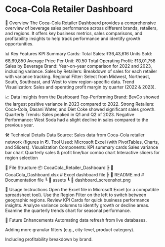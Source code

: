 #                     Coca-Cola Retailer Dashboard
📌 Overview
The Coca-Cola Retailer Dashboard provides a comprehensive overview of beverage sales performance across different brands, retailers, and regions. It offers key business metrics, sales comparisons, and profitability insights to help track performance and identify growth opportunities.

📊 Key Features
KPI Summary Cards:
Total Sales: ₹36,43,616
Units Sold: 68,69,850
Average Price Per Unit: ₹0.50
Total Operating Profit: ₹13,01,758
Sales by Beverage Brand: Year-on-year comparison for 2022 and 2023, including variance.
Sales by Retailers: Breakdown of sales for each retailer with variance tracking.
Regional Filter: Select from Midwest, Northeast, South, Southeast, and West to view region-specific data.
Trend Visualization: Sales and operating profit margin by quarter (2022 & 2023).

📈 Data Insights from the Dashboard
Top-Performing Brand: BevCo showed the largest positive variance in 2023 compared to 2022.
Strong Retailers: Coca-Cola, Dasani Water, and Diet Coke showed significant sales growth.
Quarterly Trends: Sales peaked in Q1 and Q2 of 2023.
Negative Performance: West Soda had a slight decline in sales compared to the previous year.

🛠 Technical Details
Data Source: Sales data from Coca-Cola retailer network (figures in ₹).
Tool Used: Microsoft Excel (with PivotTables, Charts, and Slicers).
Visualization Components:
KPI summary cards
Sales variance bar chart
Quarterly sales & profit line/bar combo chart
Interactive slicers for region selection

📂 File Structure
📦 CocaCola_Retailer_Dashboard
 ┣ 📜 CocaCola_Dashboard.xlsx    # Excel dashboard file
 ┣ 📜 README.md                  # Documentation file
 ┗ 📂 assets
     ┗ 📜 dashboard_screenshot.png

🚀 Usage Instructions
Open the Excel file in Microsoft Excel (or a compatible spreadsheet tool).
Use the Region Filter on the left to switch between geographic regions.
Review KPI Cards for quick business performance insights.
Analyze variance columns to identify growth or decline areas.
Examine the quarterly trends chart for seasonal performance.

📌 Future Enhancements
Automating data refresh from live databases.

Adding more granular filters (e.g., city-level, product category).

Including profitability breakdown by brand.
